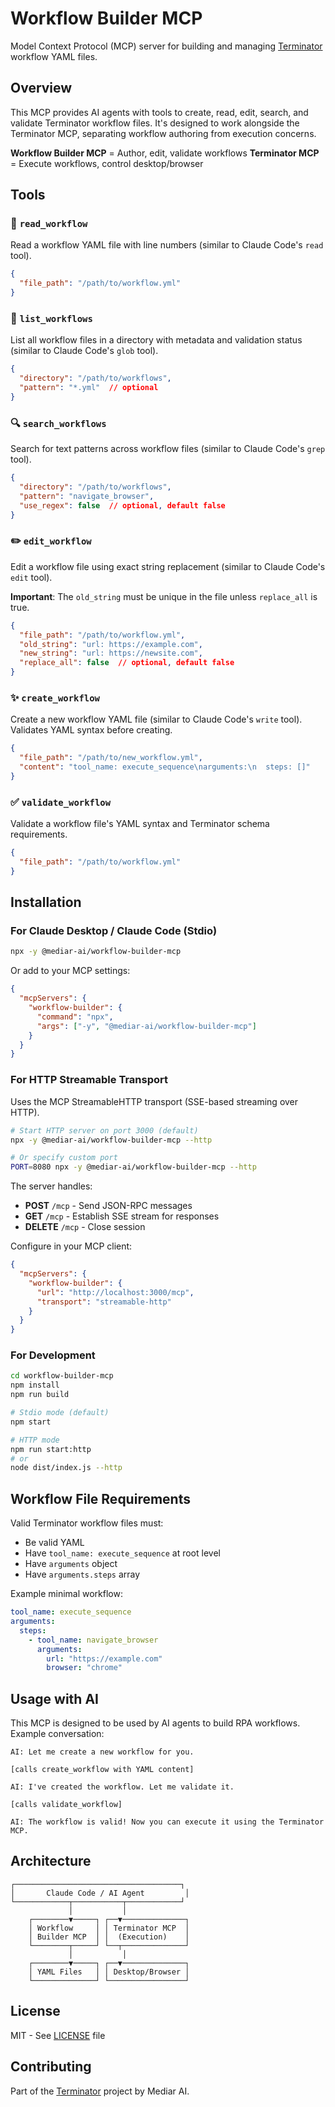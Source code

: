 # Workflow Builder MCP

Model Context Protocol (MCP) server for building and managing [Terminator](https://github.com/mediar-ai/terminator) workflow YAML files.

## Overview

This MCP provides AI agents with tools to create, read, edit, search, and validate Terminator workflow files. It's designed to work alongside the Terminator MCP, separating workflow authoring from execution concerns.

**Workflow Builder MCP** = Author, edit, validate workflows
**Terminator MCP** = Execute workflows, control desktop/browser

## Tools

### 📖 `read_workflow`
Read a workflow YAML file with line numbers (similar to Claude Code's `read` tool).

```json
{
  "file_path": "/path/to/workflow.yml"
}
```

### 📁 `list_workflows`
List all workflow files in a directory with metadata and validation status (similar to Claude Code's `glob` tool).

```json
{
  "directory": "/path/to/workflows",
  "pattern": "*.yml"  // optional
}
```

### 🔍 `search_workflows`
Search for text patterns across workflow files (similar to Claude Code's `grep` tool).

```json
{
  "directory": "/path/to/workflows",
  "pattern": "navigate_browser",
  "use_regex": false  // optional, default false
}
```

### ✏️ `edit_workflow`
Edit a workflow file using exact string replacement (similar to Claude Code's `edit` tool).

**Important**: The `old_string` must be unique in the file unless `replace_all` is true.

```json
{
  "file_path": "/path/to/workflow.yml",
  "old_string": "url: https://example.com",
  "new_string": "url: https://newsite.com",
  "replace_all": false  // optional, default false
}
```

### ✨ `create_workflow`
Create a new workflow YAML file (similar to Claude Code's `write` tool). Validates YAML syntax before creating.

```json
{
  "file_path": "/path/to/new_workflow.yml",
  "content": "tool_name: execute_sequence\narguments:\n  steps: []"
}
```

### ✅ `validate_workflow`
Validate a workflow file's YAML syntax and Terminator schema requirements.

```json
{
  "file_path": "/path/to/workflow.yml"
}
```

## Installation

### For Claude Desktop / Claude Code (Stdio)

```bash
npx -y @mediar-ai/workflow-builder-mcp
```

Or add to your MCP settings:

```json
{
  "mcpServers": {
    "workflow-builder": {
      "command": "npx",
      "args": ["-y", "@mediar-ai/workflow-builder-mcp"]
    }
  }
}
```

### For HTTP Streamable Transport

Uses the MCP StreamableHTTP transport (SSE-based streaming over HTTP).

```bash
# Start HTTP server on port 3000 (default)
npx -y @mediar-ai/workflow-builder-mcp --http

# Or specify custom port
PORT=8080 npx -y @mediar-ai/workflow-builder-mcp --http
```

The server handles:
- **POST** `/mcp` - Send JSON-RPC messages
- **GET** `/mcp` - Establish SSE stream for responses
- **DELETE** `/mcp` - Close session

Configure in your MCP client:

```json
{
  "mcpServers": {
    "workflow-builder": {
      "url": "http://localhost:3000/mcp",
      "transport": "streamable-http"
    }
  }
}
```

### For Development

```bash
cd workflow-builder-mcp
npm install
npm run build

# Stdio mode (default)
npm start

# HTTP mode
npm run start:http
# or
node dist/index.js --http
```

## Workflow File Requirements

Valid Terminator workflow files must:
- Be valid YAML
- Have `tool_name: execute_sequence` at root level
- Have `arguments` object
- Have `arguments.steps` array

Example minimal workflow:

```yaml
tool_name: execute_sequence
arguments:
  steps:
    - tool_name: navigate_browser
      arguments:
        url: "https://example.com"
        browser: "chrome"
```

## Usage with AI

This MCP is designed to be used by AI agents to build RPA workflows. Example conversation:

```
AI: Let me create a new workflow for you.

[calls create_workflow with YAML content]

AI: I've created the workflow. Let me validate it.

[calls validate_workflow]

AI: The workflow is valid! Now you can execute it using the Terminator MCP.
```

## Architecture

```
┌─────────────────────────────────────┐
│       Claude Code / AI Agent         │
└────────────┬───────────┬────────────┘
             │           │
    ┌────────▼─────┐ ┌──▼──────────────┐
    │ Workflow     │ │ Terminator MCP  │
    │ Builder MCP  │ │  (Execution)    │
    └────────┬─────┘ └──┬──────────────┘
             │           │
    ┌────────▼─────┐ ┌──▼──────────────┐
    │ YAML Files   │ │ Desktop/Browser │
    └──────────────┘ └─────────────────┘
```

## License

MIT - See [LICENSE](../LICENSE) file

## Contributing

Part of the [Terminator](https://github.com/mediar-ai/terminator) project by Mediar AI.
